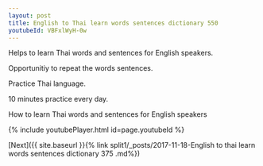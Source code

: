 ```yaml
---
layout: post
title: English to Thai learn words sentences dictionary 550 
youtubeId: VBFxlWyH-0w
---
```

 
 
Helps to learn Thai words and sentences for English speakers.

Opportunitiy to repeat the words sentences. 

Practice Thai language. 
 
10 minutes practice every day. 
 
How to learn Thai words and sentences for English speakers 
 
{% include youtubePlayer.html id=page.youtubeId %}
 
 
[Next]({{ site.baseurl }}{% link  split1/_posts/2017-11-18-English to thai learn words sentences dictionary 375 .md%})
 
